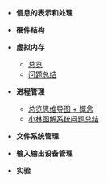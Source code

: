 * **信息的表示和处理**
* **硬件结构**
* **虚拟内存**
    * [总览](01OperatingSystem/ch91)
    * [问题总结](01OperatingSystem/ch92)
* **进程管理**
    * [总览思维导图 + 概念](01OperatingSystem/ch31)
    * [小林图解系统问题总结](01OperatingSystem/ch32)

* **文件系统管理**
* **输入输出设备管理**

- **实验**

  

